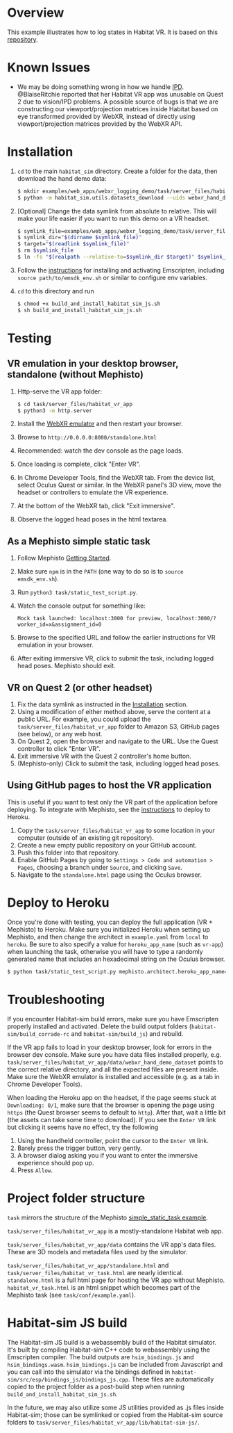 # Overview

This example illustrates how to log states in Habitat VR. It is based on this [repository](https://github.com/eundersander/hab_vr_mephisto).

# Known Issues

- We may be doing something wrong in how we handle [IPD](https://support.oculus.com/articles/getting-started/getting-started-with-quest-2/ipd-quest-2/). @BlaiseRitchie reported that her Habitat VR app was unusable on Quest 2 due to vision/IPD problems. A possible source of bugs is that we are constructing our viewport/projection matrices inside Habitat based on eye transformed provided by WebXR, instead of directly using viewport/projection matrices provided by the WebXR API.

# Installation

1. `cd` to the main `habitat_sim` directory. Create a folder for the data, then download the hand demo data:

   ```bash
   $ mkdir examples/web_apps/webxr_logging_demo/task/server_files/habitat_vr_app/data
   $ python -m habitat_sim.utils.datasets_download --uids webxr_hand_demo --data-path examples/web_apps/webxr_logging_demo/task/server_files/habitat_vr_app/data
   ```

2. [Optional] Change the data symlink from absolute to relative. This will make your life easier if you want to run this demo on a VR headset.

   ```bash
   $ symlink_file=examples/web_apps/webxr_logging_demo/task/server_files/habitat_vr_app/data/webxr_hand_demo_dataset
   $ symlink_dir="$(dirname $symlink_file)"
   $ target="$(readlink $symlink_file)"
   $ rm $symlink_file
   $ ln -fs "$(realpath --relative-to=$symlink_dir $target)" $symlink_file
   ```

3. Follow the [instructions](https://github.com/facebookresearch/habitat-sim#experimental-emscripten-webgl-and-web-apps) for installing and activating Emscripten, including `source path/to/emsdk_env.sh` or similar to configure env variables.
4. `cd` to this directory and run

   ```bash
   $ chmod +x build_and_install_habitat_sim_js.sh
   $ sh build_and_install_habitat_sim_js.sh
   ```

# Testing

## VR emulation in your desktop browser, standalone (without Mephisto)

1. Http-serve the VR app folder:

   ```bash
   $ cd task/server_files/habitat_vr_app
   $ python3 -m http.server
   ```

2. Install the [WebXR emulator](https://blog.mozvr.com/webxr-emulator-extension/) and then restart your browser.
3. Browse to `http://0.0.0.0:8000/standalone.html`
4. Recommended: watch the dev console as the page loads.
5. Once loading is complete, click "Enter VR".
6. In Chrome Developer Tools, find the WebXR tab. From the device list, select Oculus Quest or similar. In the WebXR panel's 3D view, move the headset or controllers to emulate the VR experience.
7. At the bottom of the WebXR tab, click "Exit immersive".
8. Observe the logged head poses in the html textarea.

## As a Mephisto simple static task

1. Follow Mephisto [Getting Started](https://github.com/facebookresearch/mephisto/blob/master/docs/quickstart.md).
2. Make sure `npm` is in the `PATH` (one way to do so is to `source emsdk_env.sh`).
3. Run `python3 task/static_test_script.py`.
4. Watch the console output for something like:

   ```
   Mock task launched: localhost:3000 for preview, localhost:3000/?worker_id=x&assignment_id=0
   ```

5. Browse to the specified URL and follow the earlier instructions for VR emulation in your browser.
6. After exiting immersive VR, click to submit the task, including logged head poses. Mephisto should exit.

## VR on Quest 2 (or other headset)

1. Fix the data symlink as instructed in the [Installation](#installation) section.
2. Using a modification of either method above, serve the content at a public URL. For example, you could upload the `task/server_files/habitat_vr_app` folder to Amazon S3, GitHub pages (see below), or any web host.
3. On Quest 2, open the browser and navigate to the URL. Use the Quest controller to click "Enter VR".
4. Exit immersive VR with the Quest 2 controller's home button.
5. (Mephisto-only) Click to submit the task, including logged head poses.

## Using GitHub pages to host the VR application

This is useful if you want to test only the VR part of the application before deploying. To integrate with Mephisto, see the [instructions](#deploy-to-heroku) to deploy to Heroku.

1. Copy the `task/server_files/habitat_vr_app` to some location in your computer (outside of an existing git repository).
2. Create a new empty public repository on your GitHub account.
3. Push this folder into that repository.
4. Enable GitHub Pages by going to `Settings > Code and automation > Pages`, choosing a branch under `Source`, and clicking `Save`.
5. Navigate to the `standalone.html` page using the Oculus browser.

# Deploy to Heroku

Once you're done with testing, you can deploy the full application (VR + Mephisto) to Heroku. Make sure you initialized Heroku when setting up Mephisto, and then change the architect in `example.yaml` from `local` to `heroku`. Be sure to also specify a value for `heroku_app_name` (such as `vr-app`) when launching the task, otherwise you will have to type a randomly generated name that includes an hexadecimal string on the Oculus browser.

```bash
$ python task/static_test_script.py mephisto.architect.heroku_app_name=vr-app
```

# Troubleshooting

If you encounter Habitat-sim build errors, make sure you have Emscripten properly installed and activated. Delete the build output folders (`habitat-sim/build_corrade-rc` and `habitat-sim/build_js`) and rebuild.

If the VR app fails to load in your desktop browser, look for errors in the browser dev console. Make sure you have data files installed properly, e.g. `task/server_files/habitat_vr_app/data/webxr_hand_demo_dataset` points to the correct relative directory, and all the expected files are present inside. Make sure the WebXR emulator is installed and accessible (e.g. as a tab in Chrome Developer Tools).

When loading the Heroku app on the headset, if the page seems stuck at `Downloading: 0/1`, make sure that the browser is opening the page using `https` (the Quest browser seems to default to `http`). After that, wait a little bit (the assets can take some time to download). If you see the `Enter VR` link but clicking it seems have no effect, try the following

1. Using the handheld controller, point the cursor to the `Enter VR` link.
2. Barely press the trigger button, very gently.
3. A browser dialog asking you if you want to enter the immersive experience should pop up.
4. Press `Allow`.

# Project folder structure

`task` mirrors the structure of the Mephisto [simple_static_task example](https://github.com/facebookresearch/Mephisto/tree/master/examples/simple_static_task).

`task/server_files/habitat_vr_app` is a mostly-standalone Habitat web app.

`task/server_files/habitat_vr_app/data` contains the VR app's data files. These are 3D models and metadata files used by the simulator.

`task/server_files/habitat_vr_app/standalone.html` and `task/server_files/habitat_vr_task.html` are nearly identical. `standalone.html` is a full html page for hosting the VR app without Mephisto. `habitat_vr_task.html` is an html snippet which becomes part of the Mephisto task (see `task/conf/example.yaml`).

# Habitat-sim JS build

The Habitat-sim JS build is a webassembly build of the Habitat simulator. It's built by compiling Habitat-sim C++ code to webassembly using the Emscripten compiler. The build outputs are `hsim_bindings.js` and `hsim_bindings.wasm`. `hsim_bindings.js` can be included from Javascript and you can call into the simulator via the bindings defined in `habitat-sim/src/esp/bindings_js/bindings_js.cpp`. These files are automatically copied to the project folder as a post-build step when running `build_and_install_habitat_sim_js.sh`.

In the future, we may also utilize some JS utilities provided as .js files inside Habitat-sim; those can be symlinked or copied from the Habitat-sim source folders to `task/server_files/habitat_vr_app/lib/habitat-sim-js/`.
